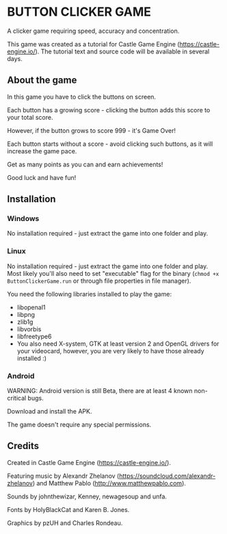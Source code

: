 # BUTTON CLICKER GAME

A clicker game requiring speed, accuracy and concentration.

This game was created as a tutorial for Castle Game Engine (https://castle-engine.io/). The tutorial text and source code will be available in several days.

## About the game

In this game you have to click the buttons on screen.

Each button has a growing score - clicking the button adds this score to your total score.

However, if the button grows to score 999 - it's Game Over!

Each button starts without a score - avoid clicking such buttons, as it will increase the game pace.

Get as many points as you can and earn achievements!

Good luck and have fun!

## Installation

### Windows

No installation required - just extract the game into one folder and play.

### Linux

No installation required - just extract the game into one folder and play. Most likely you'll also need to set "executable" flag for the binary (`chmod +x ButtonClickerGame.run` or through file properties in file manager).

You need the following libraries installed to play the game:

* libopenal1
* libpng
* zlib1g
* libvorbis
* libfreetype6
* You also need X-system, GTK at least version 2 and OpenGL drivers for your videocard, however, you are very likely to have those already installed :)

### Android

WARNING: Android version is still Beta, there are at least 4 known non-critical bugs.

Download and install the APK.

The game doesn't require any special permissions.

## Credits

Created in Castle Game Engine (https://castle-engine.io/).

Featuring music by Alexandr Zhelanov (https://soundcloud.com/alexandr-zhelanov) and Matthew Pablo (http://www.matthewpablo.com).

Sounds by johnthewizar, Kenney, newagesoup and unfa.

Fonts by HolyBlackCat and Karen B. Jones.

Graphics by pzUH and Charles Rondeau.
